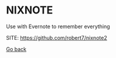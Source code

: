 # NIXNOTE
 
 Use with Evernote to remember everything
 
 SITE: https://github.com/robert7/nixnote2

 [Go back](https://portable-linux-apps.github.io/apps.html)
